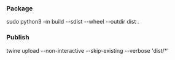 ### Package
sudo python3 -m build --sdist --wheel --outdir dist .

### Publish
twine upload --non-interactive --skip-existing --verbose 'dist/*'
